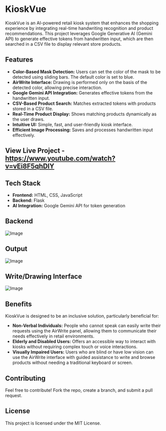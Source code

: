 # KioskVue

KioskVue is an AI-powered retail kiosk system that enhances the shopping experience by integrating real-time handwriting recognition and product recommendations. This project leverages Google Generative AI (Gemini API) to generate effective tokens from handwritten input, which are then searched in a CSV file to display relevant store products.

## Features

- **Color-Based Mask Detection:** Users can set the color of the mask to be detected using sliding bars. The default color is set to blue.
- **AirWrite Interface:** Drawing is performed only on the basis of the detected color, allowing precise interaction.
- **Google Gemini API Integration:** Generates effective tokens from the handwritten input.
- **CSV-Based Product Search:** Matches extracted tokens with products stored in a CSV file.
- **Real-Time Product Display:** Shows matching products dynamically as the user draws.
- **Intuitive UI:** Simple, fast, and user-friendly kiosk interface.
- **Efficient Image Processing:** Saves and processes handwritten input effectively.

## View Live Project - https://www.youtube.com/watch?v=vEi8F5qhDlY

## Tech Stack

- **Frontend:** HTML, CSS, JavaScript
- **Backend:** Flask
- **AI Integration:** Google Gemini API for token generation

## Backend
![Image](https://github.com/user-attachments/assets/6cdd1c62-b317-440b-bc93-2d21dc0c36e7)

## Output
![Image](https://github.com/user-attachments/assets/e4deca2b-fc2c-46b5-880f-f038823c06a6)

## Write/Drawing Interface 
![Image](https://github.com/user-attachments/assets/593d9b97-6e8e-4c2f-aee3-eeda6e4267ff)

## Benefits

KioskVue is designed to be an inclusive solution, particularly beneficial for:

- **Non-Verbal Individuals:** People who cannot speak can easily write their requests using the AirWrite panel, allowing them to communicate their needs effectively in retail environments.
- **Elderly and Disabled Users:** Offers an accessible way to interact with kiosks without requiring complex touch or voice interactions.
- **Visually Impaired Users:** Users who are blind or have low vision can use the AirWrite interface with guided assistance to write and browse products without needing a traditional keyboard or screen.

## Contributing

Feel free to contribute! Fork the repo, create a branch, and submit a pull request.

## License

This project is licensed under the MIT License.


